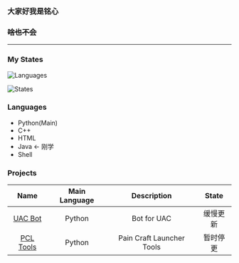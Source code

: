 ### 大家好我是铭心

### ~~啥也不会~~
---
### My States

![Languages](https://github-readme-stats.vercel.app/api/top-langs/?username=LMingHXin&&layout=compact)

![States](https://github-readme-stats.vercel.app/api?username=LMingHXin&show_icons=true&count_private=true&include_all_commits=true)

### Languages

- Python(Main)
- C++
- HTML
- Java <- 刚学
- Shell

### Projects

| Name | Main Language | Description | State |
|:----:|:----:|:----:|:----:|
| [UAC Bot](https://github.com/UAC-Org/UAC-Bot) | Python | Bot for UAC | 缓慢更新 |
| [PCL Tools](https://github.com/LMingHXin/PCL-) | Python | Pain Craft Launcher Tools | 暂时停更 |
